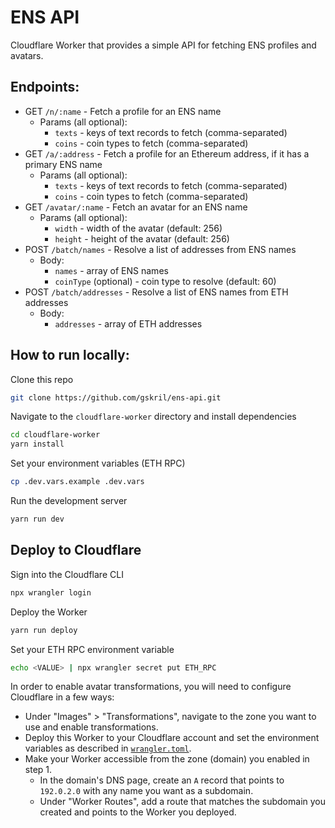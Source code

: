 # ENS API

Cloudflare Worker that provides a simple API for fetching ENS profiles and avatars.

## Endpoints:

- GET `/n/:name` - Fetch a profile for an ENS name
  - Params (all optional):
    - `texts` - keys of text records to fetch (comma-separated)
    - `coins` - coin types to fetch (comma-separated)
- GET `/a/:address` - Fetch a profile for an Ethereum address, if it has a primary ENS name
  - Params (all optional):
    - `texts` - keys of text records to fetch (comma-separated)
    - `coins` - coin types to fetch (comma-separated)
- GET `/avatar/:name` - Fetch an avatar for an ENS name
  - Params (all optional):
    - `width` - width of the avatar (default: 256)
    - `height` - height of the avatar (default: 256)
- POST `/batch/names` - Resolve a list of addresses from ENS names
  - Body:
    - `names` - array of ENS names
    - `coinType` (optional) - coin type to resolve (default: 60)
- POST `/batch/addresses` - Resolve a list of ENS names from ETH addresses
  - Body:
    - `addresses` - array of ETH addresses

## How to run locally:

Clone this repo

```bash
git clone https://github.com/gskril/ens-api.git
```

Navigate to the `cloudflare-worker` directory and install dependencies

```bash
cd cloudflare-worker
yarn install
```

Set your environment variables (ETH RPC)

```bash
cp .dev.vars.example .dev.vars
```

Run the development server

```bash
yarn run dev
```

## Deploy to Cloudflare

Sign into the Cloudflare CLI

```bash
npx wrangler login
```

Deploy the Worker

```bash
yarn run deploy
```

Set your ETH RPC environment variable

```bash
echo <VALUE> | npx wrangler secret put ETH_RPC
```

In order to enable avatar transformations, you will need to configure Cloudflare in a few ways:

- Under "Images" > "Transformations", navigate to the zone you want to use and enable transformations.
- Deploy this Worker to your Cloudflare account and set the environment variables as described in [`wrangler.toml`](./wrangler.toml).
- Make your Worker accessible from the zone (domain) you enabled in step 1.
  - In the domain's DNS page, create an `A` record that points to `192.0.2.0` with any name you want as a subdomain.
  - Under "Worker Routes", add a route that matches the subdomain you created and points to the Worker you deployed.
